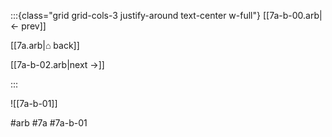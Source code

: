 :::{class="grid grid-cols-3 justify-around text-center w-full"}
[[7a-b-00.arb|← prev]]

[[7a.arb|⌂ back]]

[[7a-b-02.arb|next →]]

:::

![[7a-b-01]]

#arb #7a #7a-b-01

